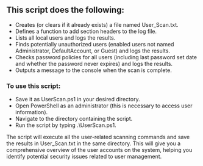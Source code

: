 
## This script does the following:
- Creates (or clears if it already exists) a file named User_Scan.txt.
- Defines a function to add section headers to the log file.
- Lists all local users and logs the results.
- Finds potentially unauthorized users (enabled users not named Administrator, DefaultAccount, or Guest) and logs the results.
- Checks password policies for all users (including last password set date and whether the password never expires) and logs the results.
- Outputs a message to the console when the scan is complete.


### To use this script:
- Save it as UserScan.ps1 in your desired directory.
- Open PowerShell as an administrator (this is necessary to access user information).
- Navigate to the directory containing the script.
- Run the script by typing .\UserScan.ps1.
  
The script will execute all the user-related scanning commands and save the results in User_Scan.txt in the same directory. This will give you a comprehensive overview of the user accounts on the system, helping you identify potential security issues related to user management.
